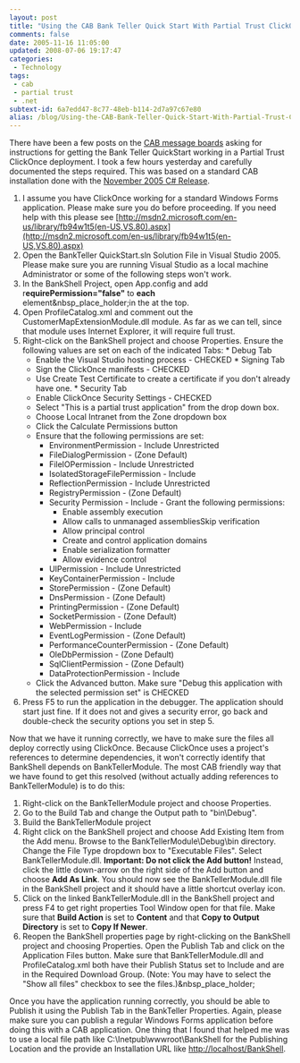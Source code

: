 ```yaml
---
layout: post
title: "Using the CAB Bank Teller Quick Start With Partial Trust ClickOnce Deployments"
comments: false
date: 2005-11-16 11:05:00
updated: 2008-07-06 19:17:47
categories:
 - Technology
tags:
 - cab
 - partial trust
 - .net
subtext-id: 6a7edd47-8c77-48eb-b114-2d7a97c67e80
alias: /blog/Using-the-CAB-Bank-Teller-Quick-Start-With-Partial-Trust-ClickOnce-Deployments.aspx
---
```



There have been a few posts on the [CAB message boards](http://www.gotdotnet.com/codegallery/messageboard/messageboards.aspx?id=22f72167-af95-44ce-a6ca-f2eafbf2653c) asking for instructions for getting the Bank Teller QuickStart working in a Partial Trust ClickOnce deployment. I took a few hours yesterday and carefully documented the steps required. This was based on a standard CAB installation done with the [November 2005 C# Release](http://www.gotdotnet.com/codegallery/releases/viewuploads.aspx?id=22f72167-af95-44ce-a6ca-f2eafbf2653c). 

  1. I assume you have ClickOnce working for a standard Windows Forms application. Please make sure you do before proceeding. If you need help with this please see [http://msdn2.microsoft.com/en-us/library/fb94w1t5(en-US,VS.80).aspx](http://msdn2.microsoft.com/en-us/library/fb94w1t5(en-US,VS.80).aspx)
  2. Open the BankTeller QuickStart.sln Solution File in Visual Studio 2005. Please make sure you are running Visual Studio as a local machine Administrator or some of the following steps won't work.
  3. In the BankShell Project, open App.config and add r**equirePermission="false"** to **each <section>** element&nbsp_place_holder;in the **<configSectionsElement>** at the top.
  4. Open ProfileCatalog.xml and comment out the CustomerMapExtensionModule.dll module. As far as we can tell, since that module uses Internet Explorer, it will require full trust.
  5. Right-click on the BankShell project and choose Properties. Ensure the following values are set on each of the indicated Tabs: 
    * Debug Tab 
      * Enable the Visual Studio hosting process - CHECKED
    * Signing Tab 
      * Sign the ClickOnce manifests - CHECKED
      * Use Create Test Certificate to create a certificate if you don't already have one.
    * Security Tab 
      * Enable ClickOnce Security Settings - CHECKED
      * Select "This is a partial trust application" from the drop down box.
      * Choose Local Intranet from the Zone dropdown box
      * Click the Calculate Permissions button
      * Ensure that the following permissions are set: 
        * EnvironmentPermission - Include Unrestricted
        * FileDialogPermission - (Zone Default)
        * FileIOPermission - Include Unrestricted
        * IsolatedStorageFilePermission - Include
        * ReflectionPermission - Include Unrestricted
        * RegistryPermission - (Zone Default)
        * Security Permission - Include - Grant the following permissions: 
          * Enable assembly execution
          * Allow calls to unmanaged assembliesSkip verification
          * Allow principal control
          * Create and control application domains
          * Enable serialization formatter
          * Allow evidence control
        * UIPermission - Include Unrestricted
        * KeyContainerPermission - Include
        * StorePermission - (Zone Default)
        * DnsPermission - (Zone Default)
        * PrintingPermission - (Zone Default)
        * SocketPermission - (Zone Default)
        * WebPermission - Include
        * EventLogPermission - (Zone Default)
        * PerformanceCounterPermission - (Zone Default)
        * OleDbPermission - (Zone Default)
        * SqlClientPermission - (Zone Default)
        * DataProtectionPermission - Include
      * Click the Advanced button. Make sure "Debug this application with the selected permission set" is CHECKED
  6. Press F5 to run the application in the debugger. The application should start just fine. If it does not and gives a security error, go back and double-check the security options you set in step 5.

Now that we have it running correctly, we have to make sure the files all deploy correctly using ClickOnce. Because ClickOnce uses a project's references to determine dependencies, it won't correctly identify that BankShell depends on BankTellerModule. The most CAB friendly way that we have found to get this resolved (without actually adding references to BankTellerModule) is to do this: 

  1. Right-click on the BankTellerModule project and choose Properties.
  2. Go to the Build Tab and change the Output path to "bin\Debug\".
  3. Build the BankTellerModule project
  4. Right click on the BankShell project and choose Add Existing Item from the Add menu. Browse to the BankTellerModule\Debug\bin directory. Change the File Type dropdown box to "Executable Files". Select BankTellerModule.dll. **Important: Do not click the Add button!** Instead, click the little down-arrow on the right side of the Add button and choose **Add As Link**. You should now see the BankTellerModule.dll file in the BankShell project and it should have a little shortcut overlay icon.
  5. Click on the linked BankTellerModule.dll in the BankShell project and press F4 to get right properties Tool Window open for that file. Make sure that **Build Action** is set to **Content** and that **Copy to Output Directory** is set to **Copy If Newer**.
  6. Reopen the BankShell properties page by right-clicking on the BankShell project and choosing Properties. Open the Publish Tab and click on the Application Files button. Make sure that BankTellerModule.dll and ProfileCatalog.xml both have their Publish Status set to Include and are in the Required Download Group. (Note: You may have to select the "Show all files" checkbox to see the files.)&nbsp_place_holder;

Once you have the application running correctly, you should be able to Publish it using the Publish Tab in the BankTeller Properties. Again, please make sure you can publish a regular Windows Forms application before doing this with a CAB application. One thing that I found that helped me was to use a local file path like C:\Inetpub\wwwroot\BankShell for the Publishing Location and the provide an Installation URL like [http://localhost/BankShell](http://localhost/BankShell). 
